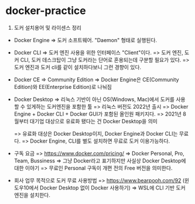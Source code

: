 # docker-practice

1. 도커 설치용어 및 라이센스 정리
- Docker Engine
	=> 도커 소프트웨어. "Daemon" 형태로 실행된다.

- Docker CLI
	=> 도커 엔진 사용을 위한 인터페이스 "Client"이다.
	=> 도커 엔진, 도커 CLI, 도커 데스크탑이 그냥 도커라는 단어로 혼용되는데 구분할 필요가 있다.
	=> 도커 엔진과 도커 cli를 같이 설치하다보니 그런 경향이 있다.

- Docker CE
	=> Community Edition
	=> Docker Engine은 CE(Community Edition)와 EE(Enterprise Edition)로 나눠짐
	
- Docker Desktop
	=> 리눅스 기반이 아닌 OS(Windows, Mac)에서 도커를 사용할 수 있게하는 도커엔진을 포함한 툴
	=> 리눅스 버전도 2022년 출시
	=> Docker Engine + Docker CLI + Docker GUI가 포함된 올인원 패키지다.
	=> 2021년 8월부터 대기업 대상으로 유료화 됐다는 건 Docker Desktop을 의미
	
	=> 유료화 대상은 Docker Desktop이지, Docker Engine과 Docker CLI는 무료다.
	=> Docker Engine, CLI를 별도 설치하면 무료로 도커 이용가능하다.
	
	
- 구독 요금
	=> https://www.docker.com/pricing/
	=> Docker Personal, Pro, Team, Bussiness
	=> 그냥 Docker라고 표기하지만 사실상 Docker Desktop에 대한 이야기
	=> 무료인 Personal 구독이 개편 전의 Free 버전을 의미한다.
	
- 회사 업무 목적으로 도커 무료 사용방법
	=> https://www.bearpooh.com/92 (윈도우10에서 Docker Desktop 없이 Docker 사용하기)
	=> WSL에 CLI 기반 도커엔진을 설치한다.
